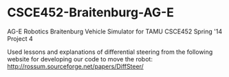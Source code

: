 CSCE452-Braitenburg-AG-E
========================

AG-E Robotics Braitenburg Vehicle Simulator for TAMU CSCE452 Spring '14 Project 4

Used lessons and explanations of differential steering from the following website for developing our code to move the robot: http://rossum.sourceforge.net/papers/DiffSteer/
